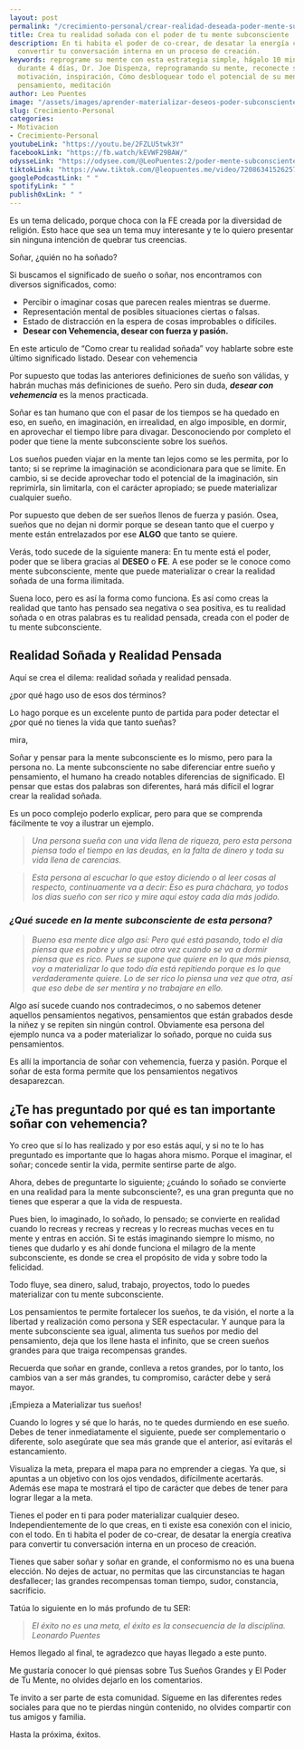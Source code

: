 ```yaml
---
layout: post
permalink: "/crecimiento-personal/crear-realidad-deseada-poder-mente-subconsciente.html"
title: Crea tu realidad soñada con el poder de tu mente subconsciente
description: En ti habita el poder de co-crear, de desatar la energía creativa para
  convertir tu conversación interna en un proceso de creación.
keywords: reprograme su mente con esta estrategia simple, hágalo 10 minutos al día
  durante 4 días, Dr. Joe Dispenza, reprogramando su mente, reconecte su cerebro,
  motivación, inspiración, Cómo desbloquear todo el potencial de su mente, poder de
  pensamiento, meditación
author: Leo Puentes
image: "/assets/images/aprender-materializar-deseos-poder-subconsciente.webp"
slug: Crecimiento-Personal
categories:
- Motivacion
- Crecimiento-Personal
youtubeLink: "https://youtu.be/2FZLU5twk3Y"
facebookLink: "https://fb.watch/kEVWF29BAW/"
odysseLink: "https://odysee.com/@LeoPuentes:2/poder-mente-subconsciente-materializar-sue%C3%B1os:2"
tiktokLink: "https://www.tiktok.com/@leopuentes.me/video/7208634152625704198?is_from_webapp=1&sender_device=pc&web_id=7098506045194257926"
googlePodcastLink: " "
spotifyLink: " "
publish0xLink: " "
---
```

Es un tema delicado, porque choca con la FE creada por la diversidad de religión. Esto hace que sea un tema muy interesante y te lo quiero presentar sin ninguna intención de quebrar tus creencias.

Soñar, ¿quién no ha soñado?

Si buscamos el significado de sueño o soñar, nos encontramos con diversos significados, como:

* Percibir o imaginar cosas que parecen reales mientras se duerme.
* Representación mental de posibles situaciones ciertas o falsas.
* Estado de distracción en la espera de cosas improbables o difíciles.
* **Desear con Vehemencia, desear con fuerza y pasión.**

En este articulo de “Como crear tu realidad soñada” voy hablarte sobre este último significado listado. Desear con vehemencia

Por supuesto que todas las anteriores definiciones de sueño son válidas, y habrán muchas más definiciones de sueño. Pero sin duda, **_desear con vehemencia_** es la menos practicada.

Soñar es tan humano que con el pasar de los tiempos se ha quedado en eso, en sueño, en imaginación, en irrealidad, en algo imposible, en dormir, en aprovechar el tiempo libre para divagar. Desconociendo por completo el poder que tiene la mente subconsciente sobre los sueños.

Los sueños pueden viajar en la mente tan lejos como se les permita, por lo tanto; si se reprime la imaginación se acondicionara para que se limite. En cambio, si se decide aprovechar todo el potencial de la imaginación, sin reprimirla, sin limitarla, con el carácter apropiado; se puede materializar cualquier sueño.

Por supuesto que deben de ser sueños llenos de fuerza y pasión. Osea, sueños que no dejan ni dormir porque se desean tanto que el cuerpo y mente están entrelazados por ese **ALGO** que tanto se quiere.

Verás, todo sucede de la siguiente manera: En tu mente está el poder, poder que se libera gracias al **DESEO** o **FE**. A ese poder se le conoce como mente subconsciente, mente que puede materializar o crear la realidad soñada de una forma ilimitada.

Suena loco, pero es así la forma como funciona. Es así como creas la realidad que tanto has pensado sea negativa o sea positiva, es tu realidad soñada o en otras palabras es tu realidad pensada, creada con el poder de tu mente subconsciente.

## **Realidad Soñada y Realidad Pensada**

Aquí se crea el dilema: realidad soñada y realidad pensada.

¿por qué hago uso de esos dos términos?

Lo hago porque es un excelente punto de partida para poder detectar el ¿por qué no tienes la vida que tanto sueñas?

mira,

Soñar y pensar para la mente subconsciente es lo mismo, pero para la persona no. La mente subconsciente no sabe diferenciar entre sueño y pensamiento, el humano ha creado notables diferencias de significado. El pensar que estas dos palabras son diferentes, hará más difícil el lograr crear la realidad soñada.

Es un poco complejo poderlo explicar, pero para que se comprenda fácilmente te voy a ilustrar un ejemplo.

> _Una persona sueña con una vida llena de riqueza, pero esta persona piensa todo el tiempo en las deudas, en la falta de dinero y toda su vida llena de carencias._

> _Esta persona al escuchar lo que estoy diciendo o al leer cosas al respecto, continuamente va a decir: Eso es pura cháchara, yo todos los días sueño con ser rico y mire aquí estoy cada día más jodido._

### _¿Qué sucede en la mente subconsciente de esta persona?_

> _Bueno esa mente dice algo así: Pero qué está pasando, todo el día piensa que es pobre y una que otra vez cuando se va a dormir piensa que es rico. Pues se supone que quiere en lo que más piensa, voy a materializar lo que todo día está repitiendo porque es lo que verdaderamente quiere. Lo de ser rico lo piensa una vez que otra, así que eso debe de ser mentira y no trabajare en ello._

Algo así sucede cuando nos contradecimos, o no sabemos detener aquellos pensamientos negativos, pensamientos que están grabados desde la niñez y se repiten sin ningún control. Obviamente esa persona del ejemplo nunca va a poder materializar lo soñado, porque no cuida sus pensamientos.

Es allí la importancia de soñar con vehemencia, fuerza y pasión. Porque el soñar de esta forma permite que los pensamientos negativos desaparezcan.

## **¿Te has preguntado por qué es tan importante soñar con vehemencia?**

Yo creo que sí lo has realizado y por eso estás aquí, y si no te lo has preguntado es importante que lo hagas ahora mismo. Porque el imaginar, el soñar; concede sentir la vida, permite sentirse parte de algo.

Ahora, debes de preguntarte lo siguiente; ¿cuándo lo soñado se convierte en una realidad para la mente subconsciente?, es una gran pregunta que no tienes que esperar a que la vida de respuesta.

Pues bien, lo imaginado, lo soñado, lo pensado; se convierte en realidad cuando lo recreas y recreas y recreas y lo recreas muchas veces en tu mente y entras en acción. Si te estás imaginando siempre lo mismo, no tienes que dudarlo y es ahí donde funciona el milagro de la mente subconsciente, es donde se crea el propósito de vida y sobre todo la felicidad.

Todo fluye, sea dinero, salud, trabajo, proyectos, todo lo puedes materializar con tu mente subconsciente.

Los pensamientos te permite fortalecer los sueños, te da visión, el norte a la libertad y realización como persona y SER espectacular. Y aunque para la mente subconsciente sea igual, alimenta tus sueños por medio del pensamiento, deja que los llene hasta el infinito, que se creen sueños grandes para que traiga recompensas grandes.

Recuerda que soñar en grande, conlleva a retos grandes, por lo tanto, los cambios van a ser más grandes, tu compromiso, carácter debe y será mayor.

¡Empieza a Materializar tus sueños!

Cuando lo logres y sé que lo harás, no te quedes durmiendo en ese sueño. Debes de tener inmediatamente el siguiente, puede ser complementario o diferente, solo asegúrate que sea más grande que el anterior, así evitarás el estancamiento.

Visualiza la meta, prepara el mapa para no emprender a ciegas. Ya que, si apuntas a un objetivo con los ojos vendados, difícilmente acertarás. Además ese mapa te mostrará el tipo de carácter que debes de tener para lograr llegar a la meta.

Tienes el poder en ti para poder materializar cualquier deseo. Independientemente de lo que creas, en ti existe esa conexión con el inicio, con el todo. En ti habita el poder de co-crear, de desatar la energía creativa para convertir tu conversación interna en un proceso de creación.

Tienes que saber soñar y soñar en grande, el conformismo no es una buena elección. No dejes de actuar, no permitas que las circunstancias te hagan desfallecer; las grandes recompensas toman tiempo, sudor, constancia, sacrificio.

Tatúa lo siguiente en lo más profundo de tu SER:

> _El éxito no es una meta, el éxito es la consecuencia de la disciplina. Leonardo Puentes_

Hemos llegado al final, te agradezco que hayas llegado a este punto.

Me gustaría conocer lo qué piensas sobre Tus Sueños Grandes y El Poder de Tu Mente, no olvides dejarlo en los comentarios.

Te invito a ser parte de esta comunidad. Sígueme en las diferentes redes sociales para que no te pierdas ningún contenido, no olvides compartir con tus amigos y familia.

Hasta la próxima, éxitos.